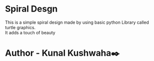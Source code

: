 # Spiral Desgn
This is a simple spiral design made by using basic python Library called turtle graphics.<br>
It adds a touch of beauty

# Author - Kunal Kushwaha✒️
